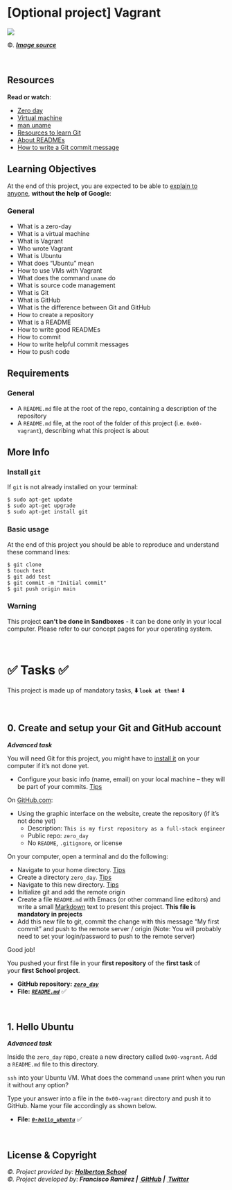 <h1>[Optional project] Vagrant</h1>

<img src="https://ostechnix.com/wp-content/uploads/2020/12/Check-username-and-hostname-in-vagrant-machine.png">

<p>©. <a href="https://ostechnix.com/how-to-reset-vagrant-virtual-machine-to-original-state/" target="_blank"><i><b>Image source</a></i></b></p>
<br>
<h2>Resources</h2>
<p><strong>Read or watch</strong>:</p>
<ul>
    <li><a href="https://intranet.hbtn.io/rltoken/NcuS4-7zF9-edjbo157uQQ" target="_blank" title="Zero day">Zero day</a></li>
    <li><a href="https://intranet.hbtn.io/rltoken/v2RbeSrU14w3KTwbGYH3Fw" target="_blank" title="Virtual machine">Virtual machine</a></li>
    <li><a href="https://intranet.hbtn.io/rltoken/3AHxDiZwhZwPM_GiHox0gQ" target="_blank" title="man uname">man uname</a></li>
    <li><a href="https://intranet.hbtn.io/rltoken/i2CtlPhs4zaAbtEUdY2l3A" target="_blank" title="Resources to learn Git">Resources to learn Git</a></li>
    <li><a href="https://intranet.hbtn.io/rltoken/86HNyB59eoxAhtIahOXKGQ" target="_blank" title="About READMEs">About READMEs</a></li>
    <li><a href="https://intranet.hbtn.io/rltoken/4szBlqEXwOgr1YON9bxhPQ" target="_blank" title="How to write a Git commit message">How to write a Git commit message</a></li>
</ul>
<h2>Learning Objectives</h2>
<p>At the end of this project, you are expected to be able to&nbsp;<a href="https://intranet.hbtn.io/rltoken/9E9csOc85_TcgG0jeF8Oxw" target="_blank" title="explain to anyone">explain to anyone</a>,&nbsp;<strong>without the help of Google</strong>:</p>
<h3>General</h3>
<ul>
    <li>What is a zero-day</li>
    <li>What is a virtual machine</li>
    <li>What is Vagrant</li>
    <li>Who wrote Vagrant</li>
    <li>What is Ubuntu</li>
    <li>What does &ldquo;Ubuntu&rdquo; mean</li>
    <li>How to use VMs with Vagrant</li>
    <li>What does the command&nbsp;<code>uname</code> do</li>
    <li>What is source code management</li>
    <li>What is Git</li>
    <li>What is GitHub</li>
    <li>What is the difference between Git and GitHub</li>
    <li>How to create a repository</li>
    <li>What is a README</li>
    <li>How to write good READMEs</li>
    <li>How to commit</li>
    <li>How to write helpful commit messages</li>
    <li>How to push code</li>
</ul>
<h2>Requirements</h2>
<h3>General</h3>
<ul>
    <li>A&nbsp;<code>README.md</code> file at the root of the repo, containing a description of the repository</li>
    <li>A&nbsp;<code>README.md</code> file, at the root of the folder of&nbsp;<em>this</em> project (i.e.&nbsp;<code>0x00-vagrant</code>), describing what this project is about</li>
</ul>
<h2>More Info</h2>
<h3>Install&nbsp;<code>git</code></h3>
<p>If&nbsp;<code>git</code> is not already installed on your terminal:</p>
<pre><code>$ sudo apt-get update
$ sudo apt-get upgrade
$ sudo apt-get install git</code></pre>
<h3>Basic usage</h3>
<p>At the end of this project you should be able to reproduce and understand these command lines:</p>
<pre><code>$ git clone <repo>
$ touch test
$ git add test
$ git commit -m "Initial commit"
$ git push origin main</code></pre>
<h3>Warning</h3>
<p>This project <b>can’t be done in Sandboxes</b> - it can be done only in your local computer. Please refer to our concept pages for your operating system.</p>
<br>
<h1>✅ Tasks ✅</h1>
<p>This project is made up of mandatory tasks, <b>⬇️ <code>look at them!</code></b> ⬇️</p>
<br>
<h2>0. Create and setup your Git and GitHub account</h2>
<p><b><i>Advanced task</i></b><p>
<p>You will need Git for this project, you might have to&nbsp;<a href="https://intranet.hbtn.io/rltoken/TJrA7MIEl9LxnkGNH_ddmw" target="_blank" title="install it">install it</a> on your computer if it&rsquo;s not done yet.</p>
<ul>
    <li>Configure your basic info (name, email) on your local machine &ndash; they will be part of your commits.&nbsp;<a href="https://intranet.hbtn.io/rltoken/72jmwYpf2OeuoOn9XM3vQg" target="_blank" title="Tips">Tips</a></li>
</ul>
<p>On&nbsp;<a href="https://intranet.hbtn.io/rltoken/m27bKy8K40cIkyHWQ36i2w" target="_blank" title="GitHub.com">GitHub.com</a>:</p>
<ul>
    <li>Using the graphic interface on the website, create the repository (if it&rsquo;s not done yet)<ul>
            <li>Description:&nbsp;<code>This is my first repository as a full-stack engineer</code></li>
            <li>Public repo:&nbsp;<code>zero_day</code></li>
            <li>No&nbsp;<code>README</code>,&nbsp;<code>.gitignore</code>, or license</li>
        </ul>
    </li>
</ul>
<p>On your computer, open a terminal and do the following:</p>
<ul>
    <li>Navigate to your home directory.&nbsp;<a href="https://intranet.hbtn.io/rltoken/-odz94uVNOsPV1ovYZLuyw" target="_blank" title="Tips">Tips</a></li>
    <li>Create a directory&nbsp;<code>zero_day</code>.&nbsp;<a href="https://intranet.hbtn.io/rltoken/AHYBfU0itf9qEiwLdiaVJw" target="_blank" title="Tips">Tips</a></li>
    <li>Navigate to this new directory.&nbsp;<a href="https://intranet.hbtn.io/rltoken/9g9c-qBPHWSGcpxbs69ASw" target="_blank" title="Tips">Tips</a></li>
    <li>Initialize git and add the remote origin</li>
    <li>Create a file&nbsp;<code>README.md</code> with Emacs (or other command line editors) and write a small&nbsp;<a href="https://intranet.hbtn.io/rltoken/Ru3ANLuzGs4g0v2qsN3efA" target="_blank" title="Markdown">Markdown</a> text to present this project.&nbsp;<strong>This file is mandatory in projects</strong></li>
    <li>Add this new file to git, commit the change with this message &ldquo;My first commit&rdquo; and push to the remote server / origin (Note: You will probably need to set your login/password to push to the remote server)</li>
</ul>
<p>Good job!</p>
<p>You pushed your first file in your&nbsp;<strong>first repository</strong> of the&nbsp;<strong>first task</strong> of your&nbsp;<strong>first School project</strong>.</p>
<ul>
    <li><b>GitHub repository:</b>&nbsp;<code><i><b><a href="https://github.com/DevPacho/zero_day" target="_blank">zero_day</b></i></a></code></li>
    <li><b>File:</b>&nbsp;<code><i><b><a href="https://github.com/DevPacho/zero_day/blob/main/0x00-vagrant/README.md" target="_blank">README.md</b></i></a></code> ✅</li>
</ul>
<br>
<h2>1. Hello Ubuntu</h2>
<p><b><i>Advanced task</i></b><p>
<p>Inside the&nbsp;<code>zero_day</code> repo, create a new directory called&nbsp;<code>0x00-vagrant</code>. Add a&nbsp;<code>README.md</code> file to this directory.</p>
<p><code>ssh</code> into your Ubuntu VM. What does the command&nbsp;<code>uname</code> print when you run it without any option?</p>
<p>Type your answer into a file in the&nbsp;<code>0x00-vagrant</code> directory and push it to GitHub. Name your file accordingly as shown below.</p>
<ul>
    <li><b>File:</b>&nbsp;<code><i><b><a href="https://github.com/DevPacho/zero_day/blob/main/0x00-vagrant/0-hello_ubuntu" target="_blank">0-hello_ubuntu</b></i></a></code> ✅</li>
</ul>
<br>
<h2>License & Copyright</h2>
<i>©. Project provided by: <a href="https://www.holbertonschool.com/" target="_blank"><b>Holberton School</a></i></b>
<br>
<i>©. Project developed by:<b> Francisco Ramírez </b><b>|&nbsp;<a href="https://github.com/DevPacho" target="_blank"> GitHub</a> <b>|</b>&nbsp;<a href="https://twitter.com/FranciscoR_15" target = "_blank" rel="nofollow"> Twitter</b></a></p>
